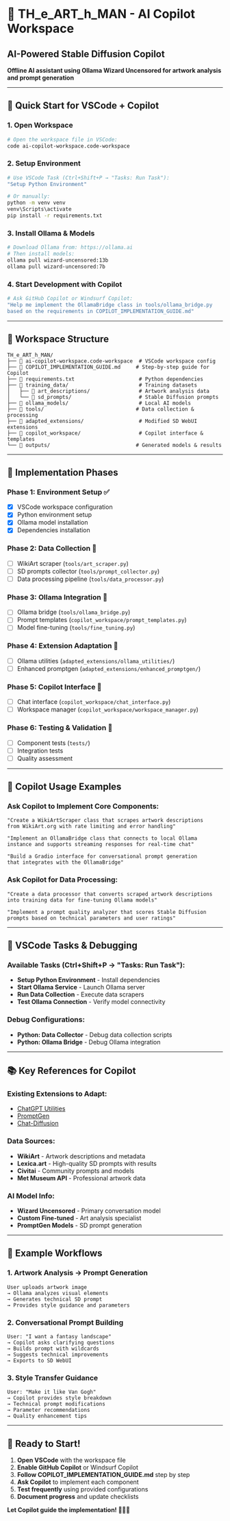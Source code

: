 # 🧙 TH_e_ART_h_MAN - AI Copilot Workspace

## AI-Powered Stable Diffusion Copilot

**Offline AI assistant using Ollama Wizard Uncensored for artwork analysis and prompt generation**

---

## 🚀 Quick Start for VSCode + Copilot

### 1. Open Workspace
```bash
# Open the workspace file in VSCode:
code ai-copilot-workspace.code-workspace
```

### 2. Setup Environment  
```bash
# Use VSCode Task (Ctrl+Shift+P → "Tasks: Run Task"):
"Setup Python Environment"

# Or manually:
python -m venv venv
venv\Scripts\activate
pip install -r requirements.txt
```

### 3. Install Ollama & Models
```bash
# Download Ollama from: https://ollama.ai
# Then install models:
ollama pull wizard-uncensored:13b
ollama pull wizard-uncensored:7b
```

### 4. Start Development with Copilot
```bash
# Ask GitHub Copilot or Windsurf Copilot:
"Help me implement the OllamaBridge class in tools/ollama_bridge.py 
based on the requirements in COPILOT_IMPLEMENTATION_GUIDE.md"
```

---

## 📁 Workspace Structure

```
TH_e_ART_h_MAN/
├── 📄 ai-copilot-workspace.code-workspace  # VSCode workspace config
├── 📄 COPILOT_IMPLEMENTATION_GUIDE.md     # Step-by-step guide for Copilot
├── 📄 requirements.txt                     # Python dependencies
├── 📁 training_data/                       # Training datasets
│   ├── 📁 art_descriptions/                # Artwork analysis data
│   └── 📁 sd_prompts/                      # Stable Diffusion prompts
├── 📁 ollama_models/                       # Local AI models
├── 📁 tools/                              # Data collection & processing
├── 📁 adapted_extensions/                  # Modified SD WebUI extensions
├── 📁 copilot_workspace/                   # Copilot interface & templates
└── 📁 outputs/                            # Generated models & results
```

---

## 🎯 Implementation Phases

### Phase 1: Environment Setup ✅
- [x] VSCode workspace configuration
- [x] Python environment setup
- [x] Ollama model installation
- [x] Dependencies installation

### Phase 2: Data Collection 🔄
- [ ] WikiArt scraper (`tools/art_scraper.py`)
- [ ] SD prompts collector (`tools/prompt_collector.py`)
- [ ] Data processing pipeline (`tools/data_processor.py`)

### Phase 3: Ollama Integration 🔄
- [ ] Ollama bridge (`tools/ollama_bridge.py`)
- [ ] Prompt templates (`copilot_workspace/prompt_templates.py`)
- [ ] Model fine-tuning (`tools/fine_tuning.py`)

### Phase 4: Extension Adaptation 🔄
- [ ] Ollama utilities (`adapted_extensions/ollama_utilities/`)
- [ ] Enhanced promptgen (`adapted_extensions/enhanced_promptgen/`)

### Phase 5: Copilot Interface 🔄
- [ ] Chat interface (`copilot_workspace/chat_interface.py`)
- [ ] Workspace manager (`copilot_workspace/workspace_manager.py`)

### Phase 6: Testing & Validation 🔄
- [ ] Component tests (`tests/`)
- [ ] Integration tests
- [ ] Quality assessment

---

## 🤖 Copilot Usage Examples

### Ask Copilot to Implement Core Components:

```
"Create a WikiArtScraper class that scrapes artwork descriptions 
from WikiArt.org with rate limiting and error handling"
```

```
"Implement an OllamaBridge class that connects to local Ollama 
instance and supports streaming responses for real-time chat"
```

```
"Build a Gradio interface for conversational prompt generation 
that integrates with the OllamaBridge"
```

### Ask Copilot for Data Processing:

```
"Create a data processor that converts scraped artwork descriptions 
into training data for fine-tuning Ollama models"
```

```
"Implement a prompt quality analyzer that scores Stable Diffusion 
prompts based on technical parameters and user ratings"
```

---

## 🔧 VSCode Tasks & Debugging

### Available Tasks (Ctrl+Shift+P → "Tasks: Run Task"):
- **Setup Python Environment** - Install dependencies
- **Start Ollama Service** - Launch Ollama server
- **Run Data Collection** - Execute data scrapers
- **Test Ollama Connection** - Verify model connectivity

### Debug Configurations:
- **Python: Data Collector** - Debug data collection scripts
- **Python: Ollama Bridge** - Debug Ollama integration

---

## 📚 Key References for Copilot

### Existing Extensions to Adapt:
- [ChatGPT Utilities](https://github.com/hallatore/stable-diffusion-webui-chatgpt-utilities)
- [PromptGen](https://github.com/AUTOMATIC1111/stable-diffusion-webui-promptgen)
- [Chat-Diffusion](https://github.com/prompt-engineering/chat-diffusion)

### Data Sources:
- **WikiArt** - Artwork descriptions and metadata
- **Lexica.art** - High-quality SD prompts with results
- **Civitai** - Community prompts and models
- **Met Museum API** - Professional artwork data

### AI Model Info:
- **Wizard Uncensored** - Primary conversation model
- **Custom Fine-tuned** - Art analysis specialist
- **PromptGen Models** - SD prompt generation

---

## 🎨 Example Workflows

### 1. Artwork Analysis → Prompt Generation
```
User uploads artwork image
→ Ollama analyzes visual elements
→ Generates technical SD prompt
→ Provides style guidance and parameters
```

### 2. Conversational Prompt Building
```
User: "I want a fantasy landscape"
→ Copilot asks clarifying questions
→ Builds prompt with wildcards
→ Suggests technical improvements
→ Exports to SD WebUI
```

### 3. Style Transfer Guidance
```
User: "Make it like Van Gogh"
→ Copilot provides style breakdown
→ Technical prompt modifications
→ Parameter recommendations
→ Quality enhancement tips
```

---

## 🚀 Ready to Start!

1. **Open VSCode** with the workspace file
2. **Enable GitHub Copilot** or Windsurf Copilot
3. **Follow COPILOT_IMPLEMENTATION_GUIDE.md** step by step
4. **Ask Copilot** to implement each component
5. **Test frequently** using provided configurations
6. **Document progress** and update checklists

**Let Copilot guide the implementation! 🧙‍♂️✨**
